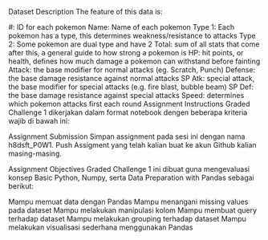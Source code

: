 Dataset Description
The feature of this data is:

#: ID for each pokemon
Name: Name of each pokemon
Type 1: Each pokemon has a type, this determines weakness/resistance to attacks
Type 2: Some pokemon are dual type and have 2
Total: sum of all stats that come after this, a general guide to how strong a pokemon is
HP: hit points, or health, defines how much damage a pokemon can withstand before fainting
Attack: the base modifier for normal attacks (eg. Scratch, Punch)
Defense: the base damage resistance against normal attacks
SP Atk: special attack, the base modifier for special attacks (e.g. fire blast, bubble beam)
SP Def: the base damage resistance against special attacks
Speed: determines which pokemon attacks first each round
Assignment Instructions
Graded Challenge 1 dikerjakan dalam format notebook dengen beberapa kriteria wajib di bawah ini:

Assignment Submission
Simpan assignment pada sesi ini dengan nama h8dsft_P0W1.
Push Assigment yang telah kalian buat ke akun Github kalian masing-masing.

Assignment Objectives
Graded Challenge 1 ini dibuat guna mengevaluasi konsep Basic Python, Numpy, serta Data Preparation with Pandas sebagai berikut:

Mampu memuat data dengan Pandas
Mampu menangani missing values pada dataset
Mampu melakukan manipulasi kolom
Mampu membuat query terhadap dataset
Mampu melakukan grouping terhadap dataset
Mampu melakukan visualisasi sederhana menggunakan Pandas
